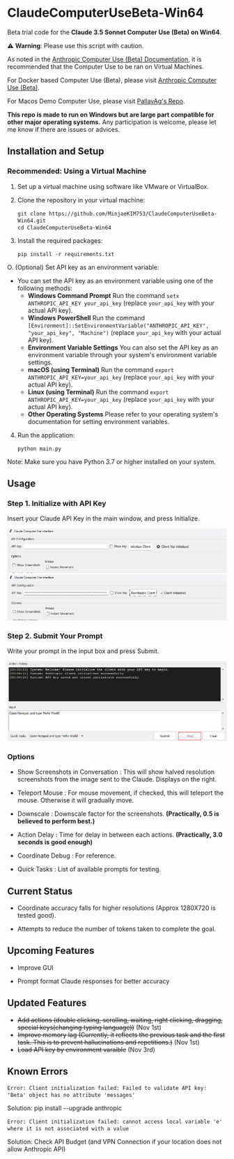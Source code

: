 # ClaudeComputerUseBeta-Win64

Beta trial code for the **Claude 3.5 Sonnet Computer Use (Beta) on __Win64__**.

 ⚠️ **Warning**: Please use this script with caution.

As noted in the [Anthropic Computer Use (Beta) Documentation](https://docs.anthropic.com/en/docs/build-with-claude/computer-use), it is recommended that the Computer Use to be ran on Virtual Machines. 

For Docker based Computer Use (Beta), please visit [Anthropic Computer Use (Beta)](https://github.com/anthropics/anthropic-quickstarts/tree/main/computer-use-demo).

For Macos Demo Computer Use, please visit [PallavAg's Repo](https://github.com/PallavAg/claude-computer-use-macos/tree/main).

**This repo is made to run on Windows but are large part compatible for other major operating systems.** Any participation is welcome, please let me know if there are issues or advices. 


## Installation and Setup

### Recommended: Using a Virtual Machine

1. Set up a virtual machine using software like VMware or VirtualBox.

2. Clone the repository in your virtual machine:
   ```
   git clone https://github.com/MinjaeKIM753/ClaudeComputerUseBeta-Win64.git
   cd ClaudeComputerUseBeta-Win64
   ```

3. Install the required packages:
   ```
   pip install -r requirements.txt
   ```

O. (Optional) Set API key as an environment variable:
   - You can set the API key as an environment variable using one of the following methods:
     - **Windows Command Prompt** 
     Run the command `setx ANTHROPIC_API_KEY your_api_key` (replace `your_api_key` with your actual API key).
     - **Windows PowerShell** 
     Run the command `[Environment]::SetEnvironmentVariable("ANTHROPIC_API_KEY", "your_api_key", "Machine")` (replace `your_api_key` with your actual API key).
     - **Environment Variable Settings** 
     You can also set the API key as an environment variable through your system's environment variable settings.
     - **macOS (using Terminal)**
     Run the command `export ANTHROPIC_API_KEY=your_api_key` (replace `your_api_key` with your actual API key).
     - **Linux (using Terminal)**
     Run the command `export ANTHROPIC_API_KEY=your_api_key` (replace `your_api_key` with your actual API key).
     - **Other Operating Systems**
     Please refer to your operating system's documentation for setting environment variables.

4. Run the application:
   ```
   python main.py
   ```

Note: Make sure you have Python 3.7 or higher installed on your system.

## Usage

### Step 1. Initialize with API Key

Insert your Claude API Key in the main window, and press Initialize.

![Before_initialize](./img/CCMP1.png)
![After_initialize](./img/CCMP1-1.png)

### Step 2. Submit Your Prompt

Write your prompt in the input box and press Submit.

![Processing](./img/CCMP2.png)

### Options

- Show Screenshots in Conversation : This will show halved resolution screenshots from the image sent to the Claude. Displays on the right.

- Teleport Mouse : For mouse movement, if checked, this will teleport the mouse. Otherwise it will gradually move.

- Downscale : Downscale factor for the screenshots. __(Practically, 0.5 is believed to perform best.)__

- Action Delay : Time for delay in between each actions. __(Practically, 3.0 seconds is good enough)__

- Coordinate Debug : For reference.

- Quick Tasks : List of available prompts for testing. 

## Current Status

- Coordinate accuracy falls for higher resolutions (Approx 1280X720 is tested good).

- Attempts to reduce the number of tokens taken to complete the goal.

## Upcoming Features

- Improve GUI

- Prompt format Claude responses for better accuracy

## Updated Features

- ~~Add actions (double clicking, scrolling, waiting, right clicking, dragging, special keys(changing typing language))~~ (Nov 1st)
- ~~Improve memory lag (Currently, it reflects the previous task and the first task. This is to prevent hallucinations and repetitions.)~~ (Nov 1st)
- ~~Load API key by environment varaible~~ (Nov 3rd)

## Known Errors

```
Error: Client initialization failed: Failed to validate API key: 'Beta' object has no attribute 'messages'
```
Solution: pip install --upgrade anthropic


```
Error: Client initialization failed: cannot access local variable 'e' where it is not associated with a value
```
Solution: Check API Budget (and VPN Connection if your location does not allow Anthropic API)
